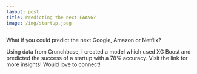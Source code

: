 ```yaml
---
layout: post
title: Predicting the next FAANG?
image: /img/startup.jpeg
---
```


What if you could predict the next Google, Amazon or Netflix?

Using data from Crunchbase, I created a model which used XG Boost and predicted the success of a startup with a 78% accuracy. Visit the link for more insights! Would love to connect!
